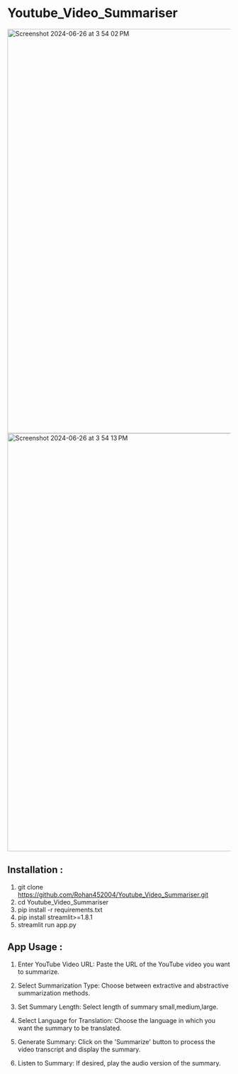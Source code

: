 # Youtube_Video_Summariser
<img width="912" alt="Screenshot 2024-06-26 at 3 54 02 PM" src="https://github.com/Rohan452004/Youtube_Video_Summariser/assets/104892210/f18b68e1-cb0b-42ef-ad18-d9096d8b7bc3">
<img width="943" alt="Screenshot 2024-06-26 at 3 54 13 PM" src="https://github.com/Rohan452004/Youtube_Video_Summariser/assets/104892210/58d62283-feb8-4207-881c-ae560b834c9b">


## Installation :


1. git clone https://github.com/Rohan452004/Youtube_Video_Summariser.git
2. cd Youtube_Video_Summariser
3. pip install -r requirements.txt
4. pip install streamlit>=1.8.1
5. streamlit run app.py

   
## App Usage :

1. Enter YouTube Video URL: Paste the URL of the YouTube video you want to summarize.

2. Select Summarization Type: Choose between extractive and abstractive summarization methods.

3. Set Summary Length: Select length of summary small,medium,large.

4. Select Language for Translation: Choose the language in which you want the summary to be translated.

5. Generate Summary: Click on the 'Summarize' button to process the video transcript and display the summary.

6. Listen to Summary: If desired, play the audio version of the summary.

